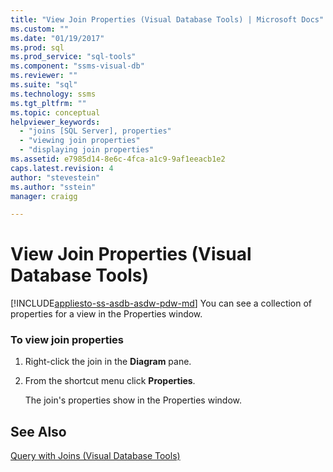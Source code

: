 ```yaml
---
title: "View Join Properties (Visual Database Tools) | Microsoft Docs"
ms.custom: ""
ms.date: "01/19/2017"
ms.prod: sql
ms.prod_service: "sql-tools"
ms.component: "ssms-visual-db"
ms.reviewer: ""
ms.suite: "sql"
ms.technology: ssms
ms.tgt_pltfrm: ""
ms.topic: conceptual
helpviewer_keywords: 
  - "joins [SQL Server], properties"
  - "viewing join properties"
  - "displaying join properties"
ms.assetid: e7985d14-8e6c-4fca-a1c9-9af1eeacb1e2
caps.latest.revision: 4
author: "stevestein"
ms.author: "sstein"
manager: craigg

---
```

# View Join Properties (Visual Database Tools)
[!INCLUDE[appliesto-ss-asdb-asdw-pdw-md](../../includes/appliesto-ss-asdb-asdw-pdw-md.md)]
You can see a collection of properties for a view in the Properties window.  
  
### To view join properties  
  
1.  Right-click the join in the **Diagram** pane.  
  
2.  From the shortcut menu click **Properties**.  
  
    The join's properties show in the Properties window.  
  
## See Also  
[Query with Joins &#40;Visual Database Tools&#41;](../../ssms/visual-db-tools/query-with-joins-visual-database-tools.md)  
  
